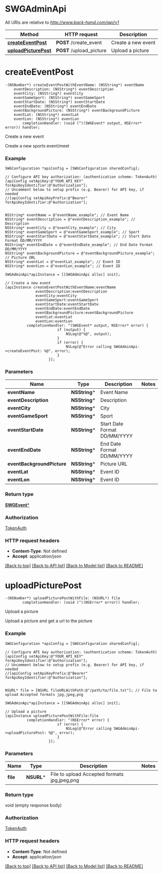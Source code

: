 # SWGAdminApi

All URIs are relative to *http://www.back-hand.com/api/v1*

Method | HTTP request | Description
------------- | ------------- | -------------
[**createEventPost**](SWGAdminApi.md#createeventpost) | **POST** /create_event | Create a new event
[**uploadPicturePost**](SWGAdminApi.md#uploadpicturepost) | **POST** /upload_picture | Upload a picture


# **createEventPost**
```objc
-(NSNumber*) createEventPostWithEventName: (NSString*) eventName
    eventDescription: (NSString*) eventDescription
    eventCity: (NSString*) eventCity
    eventGameSport: (NSString*) eventGameSport
    eventStartDate: (NSString*) eventStartDate
    eventEndDate: (NSString*) eventEndDate
    eventBackgroundPicture: (NSString*) eventBackgroundPicture
    eventLat: (NSString*) eventLat
    eventLon: (NSString*) eventLon
        completionHandler: (void (^)(SWGEvent* output, NSError* error)) handler;
```

Create a new event

Create a new sports event/meet

### Example 
```objc
SWGConfiguration *apiConfig = [SWGConfiguration sharedConfig];

// Configure API key authorization: (authentication scheme: TokenAuth)
[apiConfig setApiKey:@"YOUR_API_KEY" forApiKeyIdentifier:@"Authorization"];
// Uncomment below to setup prefix (e.g. Bearer) for API key, if needed
//[apiConfig setApiKeyPrefix:@"Bearer" forApiKeyIdentifier:@"Authorization"];


NSString* eventName = @"eventName_example"; // Event Name
NSString* eventDescription = @"eventDescription_example"; // Description
NSString* eventCity = @"eventCity_example"; // City
NSString* eventGameSport = @"eventGameSport_example"; // Sport
NSString* eventStartDate = @"eventStartDate_example"; // Start Date Format DD/MM/YYYY
NSString* eventEndDate = @"eventEndDate_example"; // End Date Format DD/MM/YYYY
NSString* eventBackgroundPicture = @"eventBackgroundPicture_example"; // Picture URL
NSString* eventLat = @"eventLat_example"; // Event ID
NSString* eventLon = @"eventLon_example"; // Event ID

SWGAdminApi*apiInstance = [[SWGAdminApi alloc] init];

// Create a new event
[apiInstance createEventPostWithEventName:eventName
              eventDescription:eventDescription
              eventCity:eventCity
              eventGameSport:eventGameSport
              eventStartDate:eventStartDate
              eventEndDate:eventEndDate
              eventBackgroundPicture:eventBackgroundPicture
              eventLat:eventLat
              eventLon:eventLon
          completionHandler: ^(SWGEvent* output, NSError* error) {
                        if (output) {
                            NSLog(@"%@", output);
                        }
                        if (error) {
                            NSLog(@"Error calling SWGAdminApi->createEventPost: %@", error);
                        }
                    }];
```

### Parameters

Name | Type | Description  | Notes
------------- | ------------- | ------------- | -------------
 **eventName** | **NSString***| Event Name | 
 **eventDescription** | **NSString***| Description | 
 **eventCity** | **NSString***| City | 
 **eventGameSport** | **NSString***| Sport | 
 **eventStartDate** | **NSString***| Start Date Format DD/MM/YYYY | 
 **eventEndDate** | **NSString***| End Date Format DD/MM/YYYY | 
 **eventBackgroundPicture** | **NSString***| Picture URL | 
 **eventLat** | **NSString***| Event ID | 
 **eventLon** | **NSString***| Event ID | 

### Return type

[**SWGEvent***](SWGEvent.md)

### Authorization

[TokenAuth](../README.md#TokenAuth)

### HTTP request headers

 - **Content-Type**: Not defined
 - **Accept**: application/json

[[Back to top]](#) [[Back to API list]](../README.md#documentation-for-api-endpoints) [[Back to Model list]](../README.md#documentation-for-models) [[Back to README]](../README.md)

# **uploadPicturePost**
```objc
-(NSNumber*) uploadPicturePostWithFile: (NSURL*) file
        completionHandler: (void (^)(NSError* error)) handler;
```

Upload a picture

Upload a picture and get a url to the picture

### Example 
```objc
SWGConfiguration *apiConfig = [SWGConfiguration sharedConfig];

// Configure API key authorization: (authentication scheme: TokenAuth)
[apiConfig setApiKey:@"YOUR_API_KEY" forApiKeyIdentifier:@"Authorization"];
// Uncomment below to setup prefix (e.g. Bearer) for API key, if needed
//[apiConfig setApiKeyPrefix:@"Bearer" forApiKeyIdentifier:@"Authorization"];


NSURL* file = [NSURL fileURLWithPath:@"/path/to/file.txt"]; // File to upload Accepted formats jpg,jpeg,png

SWGAdminApi*apiInstance = [[SWGAdminApi alloc] init];

// Upload a picture
[apiInstance uploadPicturePostWithFile:file
          completionHandler: ^(NSError* error) {
                        if (error) {
                            NSLog(@"Error calling SWGAdminApi->uploadPicturePost: %@", error);
                        }
                    }];
```

### Parameters

Name | Type | Description  | Notes
------------- | ------------- | ------------- | -------------
 **file** | **NSURL***| File to upload Accepted formats jpg,jpeg,png | 

### Return type

void (empty response body)

### Authorization

[TokenAuth](../README.md#TokenAuth)

### HTTP request headers

 - **Content-Type**: Not defined
 - **Accept**: application/json

[[Back to top]](#) [[Back to API list]](../README.md#documentation-for-api-endpoints) [[Back to Model list]](../README.md#documentation-for-models) [[Back to README]](../README.md)

